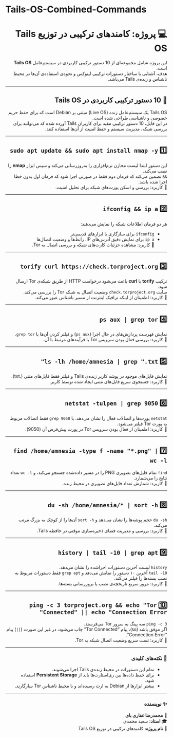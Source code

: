 # Tails-OS-Combined-Commands

<div dir="rtl" align="right">

# 💻 پروژه: کامندهای ترکیبی در توزیع Tails OS

این پروژه شامل مجموعه‌ای از 10 دستور ترکیبی کاربردی در سیستم‌عامل **Tails OS** است.  
هدف، آشنایی با ساختار دستورات ترکیبی لینوکس و نحوه‌ی استفاده‌ی آن‌ها در محیط ناشناس و زنده‌ی Tails می‌باشد.  

---

## 🧠 10 دستور ترکیبی کاربردی در Tails OS

Tails OS یک سیستم‌عامل زنده (Live OS) مبتنی بر Debian است که برای حفظ حریم خصوصی و ناشناسی طراحی شده است.  
در این فایل، 10 دستور ترکیبی مفید برای کاربران Tails آورده شده که می‌توانند برای بررسی شبکه، مدیریت سیستم و حفظ امنیت از آن‌ها استفاده کنند.  

---

## 1️⃣ `sudo apt update && sudo apt install nmap -y`
این دستور ابتدا لیست مخازن نرم‌افزاری را به‌روزرسانی می‌کند و سپس ابزار **nmap** را نصب می‌کند.  
`&&` تضمین می‌کند که فرمان دوم فقط در صورتی اجرا شود که فرمان اول بدون خطا اجرا شده باشد.  
🔹 کاربرد: بررسی و اسکن پورت‌های شبکه برای تحلیل امنیت.  

---

## 2️⃣ `ifconfig && ip a`
هر دو فرمان اطلاعات شبکه را نمایش می‌دهند:  
- `ifconfig` برای سازگاری با ابزارهای قدیمی‌تر  
- `ip a` برای نمایش دقیق آدرس‌های IP، رابط‌ها و وضعیت اتصال‌ها  
🔹 کاربرد: مشاهده جزئیات کارت‌های شبکه و بررسی اتصال به Tor.  

---

## 3️⃣ `torify curl https://check.torproject.org`
ترکیب **torify** با **curl** باعث می‌شود درخواست HTTP از طریق شبکه‌ی Tor ارسال شود.  
سایت `check.torproject.org` وضعیت اتصال به شبکه Tor را بررسی می‌کند.  
🔹 کاربرد: اطمینان از اینکه ترافیک اینترنت از مسیر ناشناس عبور می‌کند.  

---

## 4️⃣ `ps aux | grep tor`
نمایش فهرست پردازش‌های در حال اجرا (`ps aux`) و فیلتر کردن آن‌ها با `grep tor`.  
🔹 کاربرد: بررسی فعال بودن سرویس Tor یا فرآیندهای مرتبط با آن.  

---

## 5️⃣ `ls -lh /home/amnesia | grep ".txt"`
نمایش فایل‌های موجود در پوشه کاربر زنده‌ی Tails و فیلتر فقط فایل‌های متنی (.txt).  
🔹 کاربرد: جستجوی سریع فایل‌های متنی ایجاد شده توسط کاربر.  

---

## 6️⃣ `netstat -tulpen | grep 9050`
`netstat` پورت‌ها و اتصالات فعال را نشان می‌دهد. با `grep 9050` فقط اتصالات مربوط به پورت Tor فیلتر می‌شود.  
🔹 کاربرد: اطمینان از فعال بودن سرویس Tor در پورت پیش‌فرض آن (9050).  

---

## 7️⃣ `find /home/amnesia -type f -name "*.png" | wc -l`
`find` تمام فایل‌های تصویری PNG را در مسیر داده‌شده جستجو می‌کند، و `wc -l` تعداد نتایج را می‌شمارد.  
🔹 کاربرد: شمارش تعداد فایل‌های تصویری در محیط زنده.  

---

## 8️⃣ `du -sh /home/amnesia/* | sort -h`
`du -sh` حجم پوشه‌ها را نشان می‌دهد و `sort -h` آن‌ها را از کوچک به بزرگ مرتب می‌کند.  
🔹 کاربرد: بررسی و مدیریت فضای ذخیره‌سازی موقتی در حافظه Tails.  

---

## 9️⃣ `history | tail -10 | grep apt`
`history` لیست آخرین دستورات اجراشده را نشان می‌دهد.  
`tail -10` آخرین ۱۰ دستور را نمایش می‌دهد و `grep apt` فقط دستورات مربوط به نصب بسته‌ها را فیلتر می‌کند.  
🔹 کاربرد: مرور سریع تاریخچه‌ی نصب یا بروزرسانی بسته‌ها.  

---

## 🔟 `ping -c 3 torproject.org && echo "Tor Connected" || echo "Connection Error"`
`ping -c 3` سه پینگ به سرور Tor می‌فرستد.  
اگر موفق باشد (`&&`)، پیام “Tor Connected” چاپ می‌شود، در غیر این صورت (`||`) پیام “Connection Error”.  
🔹 کاربرد: تست سریع وضعیت اتصال شبکه به Tor.

---

### 🧩 نکته‌های کلیدی
- تمام این دستورات در محیط زنده‌ی Tails اجرا می‌شوند.  
- برای حفظ داده‌ها بین ری‌استارت‌ها باید از **Persistent Storage** استفاده شود.  
- بیشتر ابزارها از Debian به ارث رسیده‌اند و با محیط ناشناس Tor سازگارند.  

---

### ✨ نویسنده
👤 **محمدرضا غفاری بای**  
🎓 **استاد:** سعید محمدی  
📁 **نام پروژه:** کامندهای ترکیبی در توزیع Tails OS  

</div>
